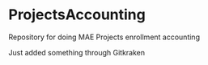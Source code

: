 # ProjectsAccounting
Repository for doing MAE Projects enrollment accounting

Just added something through Gitkraken

